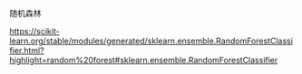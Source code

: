 

随机森林



https://scikit-learn.org/stable/modules/generated/sklearn.ensemble.RandomForestClassifier.html?highlight=random%20forest#sklearn.ensemble.RandomForestClassifier